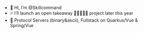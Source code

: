 - 👋 Hi, I’m @Skillcommand
- ⚡ I’ll launch an open takeaway 🍔🚗🚴🏻‍♂️ project later this year
- 💼 Protocol Servers (binary&ascii), Fullstack on Quarkus/Vue & Spring/Vue

<!---
Skillcommand/Skillcommand is a ✨ special ✨ repository because its `README.md` (this file) appears on your GitHub profile.
You can click the Preview link to take a look at your changes.
--->
